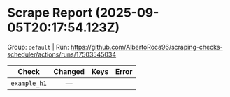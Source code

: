 # Scrape Report (2025-09-05T20:17:54.123Z)

Group: `default`  |  Run: https://github.com/AlbertoRoca96/scraping-checks-scheduler/actions/runs/17503545034

| Check | Changed | Keys | Error |
|---|:---:|:--|:--|
| `example_h1` | — |  |  |

